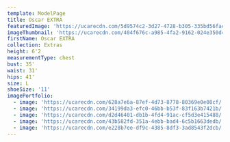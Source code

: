 ```yaml
---
template: ModelPage
title: Oscar EXTRA
featuredImage: 'https://ucarecdn.com/5d9574c2-3d27-4728-b305-335bd56fac31/'
imageThumbnail: 'https://ucarecdn.com/404f676c-a985-4fa2-9162-024e350d4966/'
firstName: Oscar EXTRA
collection: Extras
height: 6'2
measurementType: chest
bust: 35'
waist: 31'
hips: 41'
size: L
shoeSize: '11'
imagePortfolio:
  - image: 'https://ucarecdn.com/628a7e6a-87ef-4d73-8778-80369e0e08cf/'
  - image: 'https://ucarecdn.com/34199da3-efc0-46bb-b53f-83f163b7421b/'
  - image: 'https://ucarecdn.com/d2d46401-db1b-4fd4-91ac-cf5d3e415488/'
  - image: 'https://ucarecdn.com/43b582fd-351a-4ebb-bad4-6c5b1663dedb/'
  - image: 'https://ucarecdn.com/e228b7ee-df9c-4385-8df3-3ad8543f2dcb/'
---
```


